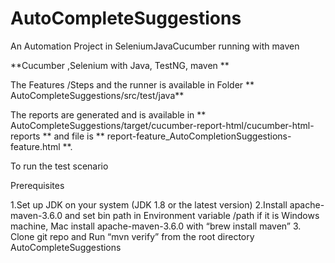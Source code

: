 # AutoCompleteSuggestions
An Automation Project in SeleniumJavaCucumber running with maven 



 **Cucumber ,Selenium with Java, TestNG, maven **



The Features /Steps and the runner is available in Folder 
** AutoCompleteSuggestions/src/test/java**

The reports are generated and is available in ** AutoCompleteSuggestions/target/cucumber-report-html/cucumber-html-reports
 ** and file is ** report-feature_AutoCompletionSuggestions-feature.html **.

To run the test scenario 

Prerequisites 

1.Set up JDK on your system (JDK 1.8 or the latest version)
2.Install apache-maven-3.6.0 and set bin path in Environment variable /path if it is Windows machine, Mac install apache-maven-3.6.0 with “brew install maven”
3. Clone  git repo and  Run “mvn verify” from the root directory  AutoCompleteSuggestions
